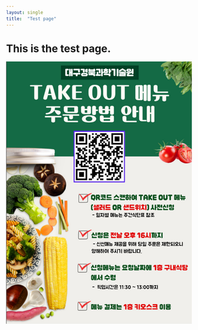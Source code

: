 ```yaml
---
layout: single
title:  "Test page"
---
```


# This is the test page.

![Salad](../images/2025-06-17-test/Salad.png)
